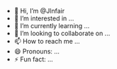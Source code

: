 - 👋 Hi, I’m @Jlnfair
- 👀 I’m interested in ...
- 🌱 I’m currently learning ...
- 💞️ I’m looking to collaborate on ...
- 📫 How to reach me ...
- 😄 Pronouns: ...
- ⚡ Fun fact: ...

<!---
Jlnfair/Jlnfair is a ✨ special ✨ repository because its `README.md` (this file) appears on your GitHub profile.
You can click the Preview link to take a look at your changes.
--->
